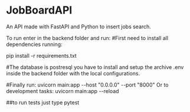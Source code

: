 # JobBoardAPI
An API made with FastAPI and Python to insert jobs search.

To run enter in the backend folder and run:
#First need to install all dependencies running:

pip install -r requirements.txt

#The database is postresql you have to install and setup the archive .env inside the backend folder with the local configurations.

#Finally run:
uvicorn main:app --host "0.0.0.0" --port "8000"
Or
to development tasks:
uvicorn main:app --reload

##to run tests just type
pytest
